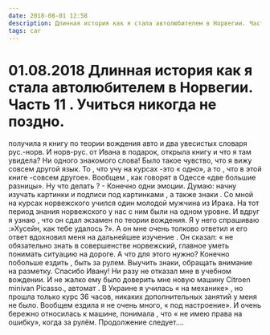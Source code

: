 ```yaml
---
date: 2018-08-01 12:58
description: Длинная история как я стала автолюбителем в Норвегии. Часть 11 . Учиться никогда не поздно.
tags: car
---
```

# 01.08.2018 Длинная история как я стала автолюбителем в Норвегии. Часть 11 . Учиться никогда не поздно.

получила я книгу по теории вождения авто и два  увесистых словаря  рус.-норв. И норв-рус.  от Ивана в подарок, открыла книгу  и что я там увидела? Ни одного знакомого слова! Было такое чувство, что я вижу совсем другой язык. То , что учу на курсах -это « одно», а то , что в этой книге -совсем другое». Вообщем , как говорят в Одессе «две большие разницы». Ну что делать ?  -  Конечно одни эмоции. Думаю: начну изучать картинки и подписи под картинками , а также знаки .  Со мной на курсах норвежского учился один молодой мужчина из Ирака. На тот период знания норвежского у нас с ним были на одном уровне. И вдруг я узнаю , что он сдал экзамен по теории вождения. Я у него спрашиваю :»Хусейн, как тебе удалось ?». А он мне очень толково ответил и его ответ  вдохновил меня на дальнейшее изучение . Он сказал: « не обязательно знать в совершенстве норвежский, главное уметь понимать  ситуацию на дороге. А что для этого нужно? Конечно побольше ездить , быть за рулем. Выучить знаки, обращать внимание на разметку. Спасибо Ивану! Ни разу не отказал мне в учебном вождении.  И не жалко ему было доверить мне новую машину  Citroen minivan Picasso., автомат . В Украине я училась « на механике» , но прошла только курс 36 часов, никаких дополнительных занятий у меня не было.   Вообщем ездила я не очень много, « под настроение». И очень бережно относилась к машине, понимала , что  « не имею права на ошибку», когда за рулём.                               Продолжение следует....
